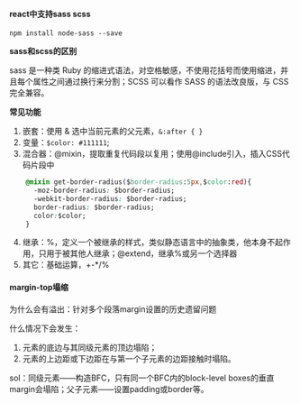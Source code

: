 #### **react中支持sass scss**

```npm install node-sass --save```

**sass和scss的区别**

sass 是一种类 Ruby 的缩进式语法，对空格敏感，不使用花括号而使用缩进，并且每个属性之间通过换行来分割；SCSS 可以看作 SASS 的语法改良版，与 CSS 完全兼容。


**常见功能**
1. 嵌套：使用 & 选中当前元素的父元素，```&:after { }```
2. 变量：```$color: #111111```;
3. 混合器：@mixin，提取重复代码段以复用；使用@include引入，插入CSS代码片段中
  ``` CSS
      @mixin get-border-radius($border-radius:5px,$color:red){
        -moz-border-radius: $border-radius;
        -webkit-border-radius: $border-radius;
        border-radius: $border-radius;
        color:$color;
      }
  ```
4. 继承：%，定义一个被继承的样式，类似静态语言中的抽象类，他本身不起作用，只用于被其他人继承；@extend，继承%或另一个选择器
5. 其它：基础运算，+-*/%

#### **margin-top塌缩**

为什么会有溢出：针对多个段落margin设置的历史遗留问题

什么情况下会发生：

1. 元素的底边与其同级元素的顶边塌陷；
2. 元素的上边距或下边距在与第一个子元素的边距接触时塌陷。

sol：同级元素——构造BFC，只有同一个BFC内的block-level boxes的垂直margin会塌陷；父子元素——设置padding或border等。